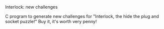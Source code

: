 Interlock: new challenges

C program to generate new challenges for
"Interlock, the hide the plug and socket puzzle!"
Buy it, it's worth very penny!
